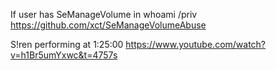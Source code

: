 If user has SeManageVolume in whoami /priv
https://github.com/xct/SeManageVolumeAbuse

S!ren performing at 1:25:00
https://www.youtube.com/watch?v=h1Br5umYxwc&t=4757s